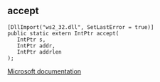 ## accept

```
[DllImport("ws2_32.dll", SetLastError = true)]
public static extern IntPtr accept(
   IntPtr s,
   IntPtr addr,
   IntPtr addrlen
);
```

[Microsoft documentation](TODO)
